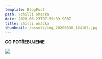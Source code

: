 ```yaml
---
template: BlogPost
path: \chilli omacka
date: 2020-06-23T07:59:39.908Z
title: chilli omáčka
thumbnail: /assets/img_20200530_184103.jpg
---
```

**CO POTŘEBUJEME**

![](/assets/img_20200530_202114.jpg)